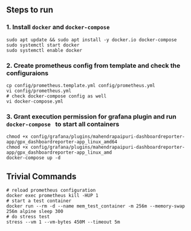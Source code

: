 ## Steps to run

### 1. Install `docker` and `docker-compose`
```shell
sudo apt update && sudo apt install -y docker.io docker-compose
sudo systemctl start docker
sudo systemctl enable docker
```

### 2. Create prometheus config from template and check the configuraions
```shell
cp config/prometheus.template.yml config/prometheus.yml
vi config/prometheus.yml
# check docker-compose config as well
vi docker-compose.yml
```

### 3. Grant execution permission for grafana plugin and run `docker-compose ` to start all containers
```shell
chmod +x config/grafana/plugins/mahendrapaipuri-dashboardreporter-app/gpx_dashboardreporter-app_linux_amd64
chmod +x config/grafana/plugins/mahendrapaipuri-dashboardreporter-app/gpx_dashboardreporter-app_linux_amd
docker-compose up -d
```

## Trivial Commands
```shell
# reload prometheus configuration
docker exec prometheus kill -HUP 1
# start a test container
docker run --rm -d --name mem_test_container -m 256m --memory-swap 256m alpine sleep 300
# do stress test
stress --vm 1 --vm-bytes 450M --timeout 5m
```